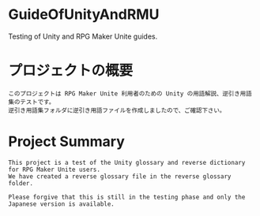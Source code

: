 # GuideOfUnityAndRMU
Testing of Unity and RPG Maker Unite guides.

# プロジェクトの概要

    このプロジェクトは RPG Maker Unite 利用者のための Unity の用語解説、逆引き用語集のテストです。
    逆引き用語集フォルダに逆引き用語ファイルを作成しましたので、ご確認下さい。


# Project Summary
    This project is a test of the Unity glossary and reverse dictionary for RPG Maker Unite users.
    We have created a reverse glossary file in the reverse glossary folder.

    Please forgive that this is still in the testing phase and only the Japanese version is available.